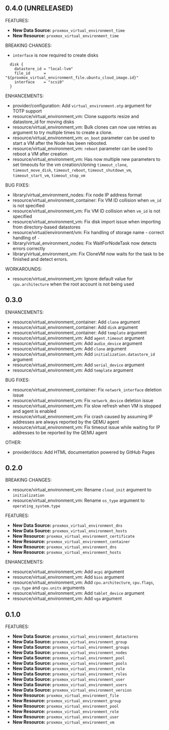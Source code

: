 ## 0.4.0 (UNRELEASED)

FEATURES:

* **New Data Source:** `proxmox_virtual_environment_time`
* **New Resource:** `proxmox_virtual_environment_time`

BREAKING CHANGES:

* `interface` is now required to create disks

```
  disk {
    datastore_id = "local-lvm"
    file_id      = "${proxmox_virtual_environment_file.ubuntu_cloud_image.id}"
    interface    = "scsi0"
  }
```

ENHANCEMENTS:

* provider/configuration: Add `virtual_environment.otp` argument for TOTP support
* resource/virtual_environment_vm: Clone supports resize and datastore_id for moving disks
* resource/virtual_environment_vm: Bulk clones can now use retries as argument to try multiple times to create a clone.
* resource/virtual_environment_vm: `on_boot` parameter can be used to start a VM after the Node has been rebooted.
* resource/virtual_environment_vm: `reboot` parameter can be used to reboot a VM after creation
* resource/virtual_environment_vm: Has now multiple new parameters to set timeouts for the vm creation/cloning `timeout_clone`, `timeout_move_disk`, `timeout_reboot`, `timeout_shutdown_vm`, `timeout_start_vm`, `timeout_stop_vm`

BUG FIXES:

* library/virtual_environment_nodes: Fix node IP address format
* resource/virtual_environment_container: Fix VM ID collision when `vm_id` is not specified
* resource/virtual_environment_vm: Fix VM ID collision when `vm_id` is not specified
* resource/virtual_environment_vm: Fix disk import issue when importing from directory-based datastores
* resource/virtual/environment/vm: Fix handling of storage name - correct handling of `-`
* library/virtual_environment_nodes: Fix WaitForNodeTask now detects errors correctly
* library/virtual_environment_vm: Fix CloneVM now waits for the task to be finished and detect errors.

WORKAROUNDS:

* resource/virtual_environment_vm: Ignore default value for `cpu.architecture` when the root account is not being used

## 0.3.0

ENHANCEMENTS:

* resource/virtual_environment_container: Add `clone` argument
* resource/virtual_environment_container: Add `disk` argument
* resource/virtual_environment_container: Add `template` argument
* resource/virtual_environment_vm: Add `agent.timeout` argument
* resource/virtual_environment_vm: Add `audio_device` argument
* resource/virtual_environment_vm: Add `clone` argument
* resource/virtual_environment_vm: Add `initialization.datastore_id` argument
* resource/virtual_environment_vm: Add `serial_device` argument
* resource/virtual_environment_vm: Add `template` argument

BUG FIXES:

* resource/virtual_environment_container: Fix `network_interface` deletion issue
* resource/virtual_environment_vm: Fix `network_device` deletion issue
* resource/virtual_environment_vm: Fix slow refresh when VM is stopped and agent is enabled
* resource/virtual_environment_vm: Fix crash caused by assuming IP addresses are always reported by the QEMU agent
* resource/virtual_environment_vm: Fix timeout issue while waiting for IP addresses to be reported by the QEMU agent

OTHER:

* provider/docs: Add HTML documentation powered by GitHub Pages

## 0.2.0

BREAKING CHANGES:

* resource/virtual_environment_vm: Rename `cloud_init` argument to `initialization`
* resource/virtual_environment_vm: Rename `os_type` argument to `operating_system.type`

FEATURES:

* **New Data Source:** `proxmox_virtual_environment_dns`
* **New Data Source:** `proxmox_virtual_environment_hosts`
* **New Resource:** `proxmox_virtual_environment_certificate`
* **New Resource:** `proxmox_virtual_environment_container`
* **New Resource:** `proxmox_virtual_environment_dns`
* **New Resource:** `proxmox_virtual_environment_hosts`

ENHANCEMENTS:

* resource/virtual_environment_vm: Add `acpi` argument
* resource/virtual_environment_vm: Add `bios` argument
* resource/virtual_environment_vm: Add `cpu.architecture`, `cpu.flags`, `cpu.type` and `cpu.units` arguments
* resource/virtual_environment_vm: Add `tablet_device` argument
* resource/virtual_environment_vm: Add `vga` argument

## 0.1.0

FEATURES:

* **New Data Source:** `proxmox_virtual_environment_datastores`
* **New Data Source:** `proxmox_virtual_environment_group`
* **New Data Source:** `proxmox_virtual_environment_groups`
* **New Data Source:** `proxmox_virtual_environment_nodes`
* **New Data Source:** `proxmox_virtual_environment_pool`
* **New Data Source:** `proxmox_virtual_environment_pools`
* **New Data Source:** `proxmox_virtual_environment_role`
* **New Data Source:** `proxmox_virtual_environment_roles`
* **New Data Source:** `proxmox_virtual_environment_user`
* **New Data Source:** `proxmox_virtual_environment_users`
* **New Data Source:** `proxmox_virtual_environment_version`
* **New Resource:** `proxmox_virtual_environment_file`
* **New Resource:** `proxmox_virtual_environment_group`
* **New Resource:** `proxmox_virtual_environment_pool`
* **New Resource:** `proxmox_virtual_environment_role`
* **New Resource:** `proxmox_virtual_environment_user`
* **New Resource:** `proxmox_virtual_environment_vm`
